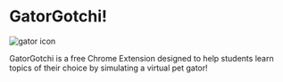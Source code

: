 # GatorGotchi! 

![gator icon](https://github.com/MonishB123/GatorGotchi/blob/main/extension/icon.png)

GatorGotchi is a free Chrome Extension designed to help students learn topics of their choice by simulating a virtual pet gator!
